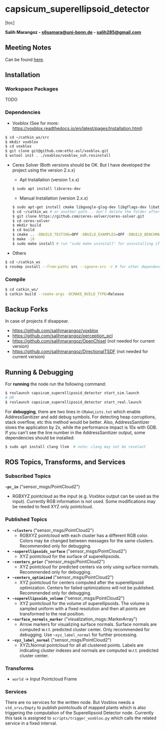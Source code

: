# capsicum_superellipsoid_detector

[toc]

**Salih Marangoz - s6samara@uni-bonn.de - salih285@gmail.com**

## Meeting Notes

Can be found [here](MEETING_NOTES.md).

## Installation

### Workspace Packages

TODO

### Dependencies

- Voxblox (See for more: https://voxblox.readthedocs.io/en/latest/pages/Installation.html)

```bash
$ cd ~/catkin_ws/src
$ mkdir voxblox
$ cd voxblox
$ git clone git@github.com:ethz-asl/voxblox.git
$ wstool init . ./voxblox/voxblox_ssh.rosinstall
```

- Ceres Solver (Both versions should be OK. But I have developed the project using the version 2.x.x)

  - Apt Installation (version 1.x.x)

  ```bash
  $ sudo apt install libceres-dev
  ```

  - Manual Installation (version 2.x.x)

  ```bash
  $ sudo apt-get install cmake libgoogle-glog-dev libgflags-dev libatlas-base-dev libeigen3-dev libsuitesparse-dev
  $ cd ~/catkin_ws # or another path... don't delete the folder afterwards to be able to uninstall it
  $ git clone https://github.com/ceres-solver/ceres-solver.git
  $ cd ceres-solver
  $ mkdir build
  $ cd build
  $ cmake .. -DBUILD_TESTING=OFF -DBUILD_EXAMPLES=OFF -DBUILD_BENCHMARKS=OFF -DBUILD_SHARED_LIBS=ON
  $ make -j8
  $ sudo make install # run "sudo make uninstall" for uninstalling if needed
  ```

- Others

```bash
$ cd ~/catkin_ws
$ rosdep install --from-paths src --ignore-src -r # for other dependencis
```

### Compile

```bash
$ cd catkin_ws/
$ catkin build --cmake-args -DCMAKE_BUILD_TYPE=Release
```

## Backup Forks

In case of projects if disappear.

- https://github.com/salihmarangoz/voxblox
- https://github.com/salihmarangoz/perception_pcl
- https://github.com/salihmarangoz/OpenChisel (not needed for current version)
- https://github.com/salihmarangoz/DirectionalTSDF (not needed for current version)

## Running & Debugging

For **running** the node run the following command:

```bash
$ roslaunch capsicum_superellipsoid_detector start_sim.launch
# OR
$ roslaunch capsicum_superellipsoid_detector start_real.launch
```

For **debugging**, there are two lines in `CMakeLists.txt` which enable AddressSanitizer and add debug symbols. For detecting heap corruptions, stack overflow, etc this method would be better. Also, AddressSanitizer slows the application by 2x, while the performance impact is 10x with GDB. If you can't see the line number in the AddressSanitizer output, some dependencies should be installed:

```bash
$ sudo apt install clang llvm  # note: clang may not be revelant
```



## ROS Topics, Transforms, and Services

### Subscribed Topics

**`~pc_in`** ("sensor_msgs/PointCloud2")

- RGBXYZ pointcloud as the input (e.g. Voxblox output can be used as the input). Currently RGB information is not used. Some modifications may be needed to feed XYZ only pointcloud.

### Published Topics

- **`~clusters`** ("sensor_msgs/PointCloud2")
  - RGBXYZ pointcloud with each cluster has a different RGB color. Colors may be changed between messages for the same clusters. Recommended only for debugging.
- **`~superellipsoids_surface`** ("sensor_msgs/PointCloud2")
  - XYZ pointcloud for the surface of superellipsoids.
- **`~centers_prior`** ("sensor_msgs/PointCloud2")
  - XYZ pointcloud for predicted centers via only using surface normals. Recommended only for debugging.
- **`~centers_optimized`** ("sensor_msgs/PointCloud2")
  - XYZ pointcloud for centers computed after the superellipsoid optimization. Centers for failed optimizations will not be published. Recommended only for debugging.
- **`~superellipsoids_volume`** ("sensor_msgs/PointCloud2")
  - XYZ pointcloud for the volume of superellipsoids. The volume is sampled uniform with a fixed resolution and then all points are transformed to the real position. 
- **`~surface_normals_marker`** ("visualization_msgs::MarkerArray")
  - Arrow markers for visualizing surface normals. Surface normals are computed w.r.t. predicted cluster center. Only recommended for debugging. Use `~xyz_label_normal` for further processing.
- **`~xyz_label_normal`** ("sensor_msgs/PointCloud2")
  - XYZLNormal pointcloud for all all clustered points. Labels are indicating cluster indexes and normals are computed w.r.t. predicted cluster center. 

### Transforms

- `world` -> Input Pointcloud Frame

### Services

There are no services for the written node. But Voxblox needs a `std_srvs/Empty` to publish pointclouds of mapped plants which is also triggering the computation of the Superellipsoid Detector node. Currently this task is assigned to `scripts/trigger_voxblox.py` which calls the related service in a fixed interval.
